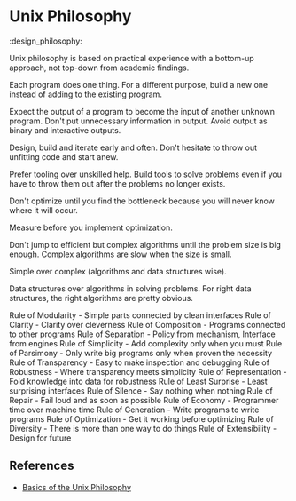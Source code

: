 # Unix Philosophy

:design_philosophy:

Unix philosophy is based on practical experience with a bottom-up approach, not
top-down from academic findings.

Each program does one thing. For a different purpose, build a new one instead of
adding to the existing program.

Expect the output of a program to become the input of another unknown program.
Don't put unnecessary information in output. Avoid output as binary and
interactive outputs.

Design, build and iterate early and often. Don't hesitate to throw out unfitting
code and start anew.

Prefer tooling over unskilled help. Build tools to solve problems even if you
have to throw them out after the problems no longer exists.

Don't optimize until you find the bottleneck because you will never know where
it will occur.

Measure before you implement optimization.

Don't jump to efficient but complex algorithms until the problem size is big
enough. Complex algorithms are slow when the size is small.

Simple over complex (algorithms and data structures wise).

Data structures over algorithms in solving problems. For right data structures,
the right algorithms are pretty obvious.

Rule of Modularity      - Simple parts connected by clean interfaces
Rule of Clarity         - Clarity over cleverness
Rule of Composition     - Programs connected to other programs
Rule of Separation      - Policy from mechanism, Interface from engines
Rule of Simplicity      - Add complexity only when you must
Rule of Parsimony       - Only write big programs only when proven the necessity
Rule of Transparency    - Easy to make inspection and debugging
Rule of Robustness      - Where transparency meets simplicity
Rule of Representation  - Fold knowledge into data for robustness
Rule of Least Surprise  - Least surprising interfaces
Rule of Silence         - Say nothing when nothing
Rule of Repair          - Fail loud and as soon as possible
Rule of Economy         - Programmer time over machine time
Rule of Generation      - Write programs to write programs
Rule of Optimization    - Get it working before optimizing
Rule of Diversity       - There is more than one way to do things
Rule of Extensibility   - Design for future

## References

- [Basics of the Unix Philosophy](https://homepage.cs.uri.edu/~thenry/resources/unix_art/ch01s06.html)
